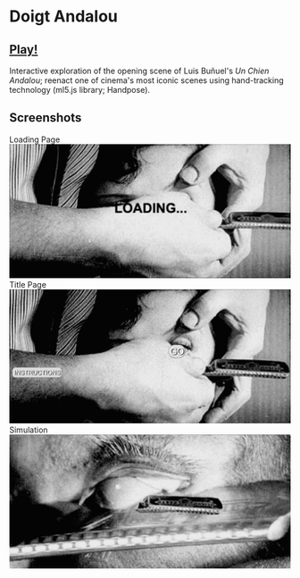 # Doigt Andalou

## [Play!](https://ylliez.github.io/agh/oeuvres/ml5_doigtAndalou/)

Interactive exploration of the opening scene of Luis Buñuel's *Un Chien Andalou*; reenact one of cinema's most iconic scenes using hand-tracking technology (ml5.js library; Handpose).

## Screenshots
Loading Page![Loading Page](https://github.com/ylliez/CART263/blob/main/projects/proj01_movieNight/proj01_doigtAndalou/assets/screenshots/ss_loading.png?raw=true)
Title Page![Title Page](https://github.com/ylliez/CART263/blob/main/projects/proj01_movieNight/proj01_doigtAndalou/assets/screenshots/ss_title.png?raw=true)
Simulation![Simulation](https://github.com/ylliez/CART263/blob/main/projects/proj01_movieNight/proj01_doigtAndalou/assets/screenshots/ss_sim.png?raw=true)
